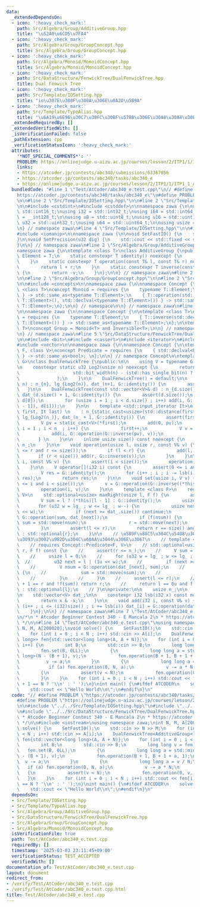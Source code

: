 ```yaml
---
data:
  _extendedDependsOn:
  - icon: ':heavy_check_mark:'
    path: Src/Algebra/Group/AdditiveGroup.hpp
    title: "\u52A0\u6CD5\u7FA4"
  - icon: ':heavy_check_mark:'
    path: Src/Algebra/Group/GroupConcept.hpp
    title: Src/Algebra/Group/GroupConcept.hpp
  - icon: ':heavy_check_mark:'
    path: Src/Algebra/Monoid/MonoidConcept.hpp
    title: Src/Algebra/Monoid/MonoidConcept.hpp
  - icon: ':heavy_check_mark:'
    path: Src/DataStructure/FenwickTree/DualFenwickTree.hpp
    title: Dual Fenwick Tree
  - icon: ':heavy_check_mark:'
    path: Src/Template/IOSetting.hpp
    title: "io\u307E\u308F\u308A\u306E\u8A2D\u5B9A"
  - icon: ':heavy_check_mark:'
    path: Src/Template/TypeAlias.hpp
    title: "\u6A19\u6E96\u30C7\u30FC\u30BF\u578B\u306E\u30A8\u30A4\u30EA\u30A2\u30B9"
  _extendedRequiredBy: []
  _extendedVerifiedWith: []
  _isVerificationFailed: false
  _pathExtension: cpp
  _verificationStatusIcon: ':heavy_check_mark:'
  attributes:
    '*NOT_SPECIAL_COMMENTS*': ''
    PROBLEM: https://onlinejudge.u-aizu.ac.jp/courses/lesson/2/ITP1/1/ITP1_1_A
    links:
    - https://atcoder.jp/contests/abc340/submissions/63367056
    - https://atcoder.jp/contests/abc340/tasks/abc340_e
    - https://onlinejudge.u-aizu.ac.jp/courses/lesson/2/ITP1/1/ITP1_1_A
  bundledCode: "#line 1 \"Test/AtCoder/abc340_e.test.cpp\"\n// #define PROBLEM \"\
    https://atcoder.jp/contests/abc340/tasks/abc340_e\"\n#define PROBLEM \"https://onlinejudge.u-aizu.ac.jp/courses/lesson/2/ITP1/1/ITP1_1_A\"\
    \n\n#line 2 \"Src/Template/IOSetting.hpp\"\n\n#line 2 \"Src/Template/TypeAlias.hpp\"\
    \n\n#include <cstdint>\n#include <cstddef>\n\nnamespace zawa {\n\nusing i16 =\
    \ std::int16_t;\nusing i32 = std::int32_t;\nusing i64 = std::int64_t;\nusing i128\
    \ = __int128_t;\n\nusing u8 = std::uint8_t;\nusing u16 = std::uint16_t;\nusing\
    \ u32 = std::uint32_t;\nusing u64 = std::uint64_t;\n\nusing usize = std::size_t;\n\
    \n} // namespace zawa\n#line 4 \"Src/Template/IOSetting.hpp\"\n\n#include <iostream>\n\
    #include <iomanip>\n\nnamespace zawa {\n\nvoid SetFastIO() {\n    std::cin.tie(nullptr)->sync_with_stdio(false);\n\
    }\n\nvoid SetPrecision(u32 dig) {\n    std::cout << std::fixed << std::setprecision(dig);\n\
    }\n\n} // namespace zawa\n#line 2 \"Src/Algebra/Group/AdditiveGroup.hpp\"\n\n\
    namespace zawa {\n\ntemplate <class T>\nclass AdditiveGroup {\npublic:\n    using\
    \ Element = T;\n    static constexpr T identity() noexcept {\n        return T{};\n\
    \    }\n    static constexpr T operation(const T& l, const T& r) noexcept {\n\
    \        return l + r;\n    }\n    static constexpr T inverse(const T& v) noexcept\
    \ {\n        return -v;\n    }\n};\n\n} // namespace zawa\n#line 2 \"Src/DataStructure/FenwickTree/DualFenwickTree.hpp\"\
    \n\n#line 2 \"Src/Algebra/Group/GroupConcept.hpp\"\n\n#line 2 \"Src/Algebra/Monoid/MonoidConcept.hpp\"\
    \n\n#include <concepts>\n\nnamespace zawa {\n\nnamespace Concept {\n\ntemplate\
    \ <class T>\nconcept Monoid = requires {\n    typename T::Element;\n    { T::identity()\
    \ } -> std::same_as<typename T::Element>;\n    { T::operation(std::declval<typename\
    \ T::Element>(), std::declval<typename T::Element>()) } -> std::same_as<typename\
    \ T::Element>;\n};\n\n} // namespace\n\n} // namespace zawa\n#line 4 \"Src/Algebra/Group/GroupConcept.hpp\"\
    \n\nnamespace zawa {\n\nnamespace Concept {\n\ntemplate <class T>\nconcept Inversible\
    \ = requires {\n    typename T::Element;\n    { T::inverse(std::declval<typename\
    \ T::Element>()) } -> std::same_as<typename T::Element>;\n};\n\ntemplate <class\
    \ T>\nconcept Group = Monoid<T> and Inversible<T>;\n\n} // namespace Concept\n\
    \n} // namespace zawa\n#line 5 \"Src/DataStructure/FenwickTree/DualFenwickTree.hpp\"\
    \n\n#include <bit>\n#include <cassert>\n#include <iterator>\n#include <optional>\n\
    #include <vector>\n\nnamespace zawa {\n\nnamespace Concept {\n\ntemplate <class\
    \ F, class V>\nconcept Predicate = requires {\n    { std::declval<F>()(std::declval<V>())\
    \ } -> std::same_as<bool>; \n};\n\n} // namespace Concept\n\ntemplate <Concept::Group\
    \ G>\nclass DualFenwickTree {\npublic:\n\n    using V = typename G::Element;\n\
    \n    constexpr static u32 Log2(usize n) noexcept {\n        return static_cast<u32>(\n\
    \                    std::bit_width(n) - (std::has_single_bit(n) ? 1 : 0)\n  \
    \              );\n    }\n\n    DualFenwickTree() = default;\n\n    DualFenwickTree(usize\
    \ n) : n_{n}, lg_{Log2(n)}, dat_(n+1, G::identity()) {\n        assert(n);\n \
    \   }\n\n    DualFenwickTree(const std::vector<V>& d) : n_{d.size()}, lg_{Log2(n_)},\
    \ dat_(d.size() + 1, G::identity()) {\n        assert(d.size());\n        add(0,\
    \ d[0]);\n        for (usize i = 1 ; i < d.size() ; i++) add(i, G::operation(G::inverse(d[i\
    \ - 1]), d[i]));\n    }\n\n    template <std::input_iterator It>\n    DualFenwickTree(It\
    \ first, It last) \n    : n_{static_cast<usize>(std::distance(first, last))},\
    \ lg_{Log2(n_)}, dat_(n_ + 1, G::identity()) {\n        assert(first != last);\n\
    \        V pv = static_cast<V>(*first);\n        add(0, pv);\n        for (usize\
    \ i = 1 ; i < n_ ; i++) {\n            first++;\n            V v = static_cast<V>(*first);\n\
    \            add(i, G::operation(G::inverse(pv), v));\n            pv = v;\n \
    \       } \n    }\n\n    inline usize size() const noexcept {\n        return\
    \ n_;\n    }\n\n    void operation(usize l, usize r, const V& v) {\n        assert(l\
    \ <= r and r <= size());\n        if (l < r) {\n            add(l, v);\n     \
    \       if (r < size()) add(r, G::inverse(v));\n        }\n    }\n\n    void operation(usize\
    \ i, const V& v) {\n        assert(i < size());\n        operation(i, i + 1, v);\n\
    \    }\n\n    V operator[](i32 i) const {\n        assert(0 <= i and i < (i32)size());\n\
    \        V res = G::identity();\n        for (i++ ; i ; i -= lsb(i)) res = G::operation(dat_[i],\
    \ res);\n        return res;\n    }\n\n    void set(usize i, V v) {\n        assert(0\
    \ <= i and i < size());\n        v = G::operation(G::inverse((*this)[i]), v);\n\
    \        operation(i, v);\n    }\n\n    template <class F>\n    requires Concept::Predicate<F,\
    \ V>\n    std::optional<usize> maxRight(usize l, F f) {\n        assert(l < size());\n\
    \        V sum = l ? (*this)[l - 1] : G::identity();\n        usize r = 0;\n \
    \       for (u32 w = lg_ ; w <= lg_ ; w--) {\n            usize next = r | (1u\
    \ << w);\n            if (next >= dat_.size()) continue;\n            V nsum =\
    \ G::operation(sum, dat_[next]);\n            if (f(nsum)) {\n               \
    \ sum = std::move(nsum);\n                r = std::move(next);\n            }\n\
    \        }\n        assert(l <= r);\n        return r == size() and f(sum) ? std::nullopt\
    \ : std::optional{r};\n    }\n\n    // \u5B9F\u88C5\u304C\u5408\u3044\u307E\u305B\
    \u3093\u3002\u982D\u304C\u60AA\u3044\u306E\u3067\n    // template <class F>\n\
    \    // requires Concept::Predicate<F, V>\n    // std::optional<usize> minLeft(usize\
    \ r, F f) const {\n    //     assert(r <= n_);\n    //     V sum = G::identity();\n\
    \    //     usize l = 0;\n    //     for (u32 w = lg_ ; w <= lg_ ; w--) {\n  \
    \  //         u32 next = l | (1u << w);\n    //         if (next >= r) continue;\n\
    \    //         V nsum = G::operation(dat_[next], sum);\n    //         if (!f(nsum))\
    \ {\n    //             sum = std::move(nsum);\n    //             l = std::move(next);\n\
    \    //         }\n    //     }\n    //     assert(l <= r);\n    //     if (l\
    \ + 1 == r and !f(sum)) return r;\n    //     return l == 0u and f(sum) ? std::nullopt\
    \ : std::optional{l};\n    // }\n\nprivate:\n\n    usize n_;\n\n    u32 lg_;\n\
    \n    std::vector<V> dat_;\n\n    constexpr i32 lsb(i32 x) const noexcept {\n\
    \        return x & -x;\n    }\n\n    void add(i32 i, const V& v) {\n        for\
    \ (i++ ; i <= (i32)size() ; i += lsb(i)) dat_[i] = G::operation(dat_[i], v);\n\
    \    }\n};\n\n} // namespace zawa\n#line 7 \"Test/AtCoder/abc340_e.test.cpp\"\n\
    \n/*\n * Atcoder Beginner Contest 340 - E Mancala 2\n * https://atcoder.jp/contests/abc340/submissions/63367056\n\
    \ */\n\n#line 14 \"Test/AtCoder/abc340_e.test.cpp\"\nusing namespace zawa;\nint\
    \ N, M, A[200020];\nvoid solve() {\n    SetFastIO();\n    std::cin >> N >> M;\n\
    \    for (int i = 0 ; i < N ; i++) std::cin >> A[i];\n    DualFenwickTree<AdditiveGroup<long\
    \ long>> fen{std::vector<long long>(A, A + N)};\n    for (int i = 0 ; i < M ;\
    \ i++) {\n        int B;\n        std::cin >> B;\n        long long v = fen[B];\n\
    \        fen.set(B, 0LL);\n        {\n            long long a = std::min<long\
    \ long>(N - (B + 1), v);\n            fen.operation(B + 1, B + 1 + a, 1);\n  \
    \          v -= a;\n        }\n        {\n            long long a = v / N;\n \
    \           if (a) fen.operation(0, N, a);\n            v -= a * N;\n        }\n\
    \        {\n            assert(v < N);\n            fen.operation(0, v, 1);\n\
    \        }\n    }\n    for (int i = 0 ; i < N ; i++) std::cout << fen[i] << (i\
    \ + 1 == N ? '\\n' : ' ');\n}\nint main() {\n#ifdef ATCODER\n    solve();\n#else\n\
    \    std::cout << \"Hello World\\n\";\n#endif\n}\n"
  code: "// #define PROBLEM \"https://atcoder.jp/contests/abc340/tasks/abc340_e\"\n\
    #define PROBLEM \"https://onlinejudge.u-aizu.ac.jp/courses/lesson/2/ITP1/1/ITP1_1_A\"\
    \n\n#include \"../../Src/Template/IOSetting.hpp\"\n#include \"../../Src/Algebra/Group/AdditiveGroup.hpp\"\
    \n#include \"../../Src/DataStructure/FenwickTree/DualFenwickTree.hpp\"\n\n/*\n\
    \ * Atcoder Beginner Contest 340 - E Mancala 2\n * https://atcoder.jp/contests/abc340/submissions/63367056\n\
    \ */\n\n#include <iostream>\nusing namespace zawa;\nint N, M, A[200020];\nvoid\
    \ solve() {\n    SetFastIO();\n    std::cin >> N >> M;\n    for (int i = 0 ; i\
    \ < N ; i++) std::cin >> A[i];\n    DualFenwickTree<AdditiveGroup<long long>>\
    \ fen{std::vector<long long>(A, A + N)};\n    for (int i = 0 ; i < M ; i++) {\n\
    \        int B;\n        std::cin >> B;\n        long long v = fen[B];\n     \
    \   fen.set(B, 0LL);\n        {\n            long long a = std::min<long long>(N\
    \ - (B + 1), v);\n            fen.operation(B + 1, B + 1 + a, 1);\n          \
    \  v -= a;\n        }\n        {\n            long long a = v / N;\n         \
    \   if (a) fen.operation(0, N, a);\n            v -= a * N;\n        }\n     \
    \   {\n            assert(v < N);\n            fen.operation(0, v, 1);\n     \
    \   }\n    }\n    for (int i = 0 ; i < N ; i++) std::cout << fen[i] << (i + 1\
    \ == N ? '\\n' : ' ');\n}\nint main() {\n#ifdef ATCODER\n    solve();\n#else\n\
    \    std::cout << \"Hello World\\n\";\n#endif\n}\n"
  dependsOn:
  - Src/Template/IOSetting.hpp
  - Src/Template/TypeAlias.hpp
  - Src/Algebra/Group/AdditiveGroup.hpp
  - Src/DataStructure/FenwickTree/DualFenwickTree.hpp
  - Src/Algebra/Group/GroupConcept.hpp
  - Src/Algebra/Monoid/MonoidConcept.hpp
  isVerificationFile: true
  path: Test/AtCoder/abc340_e.test.cpp
  requiredBy: []
  timestamp: '2025-03-03 23:11:45+09:00'
  verificationStatus: TEST_ACCEPTED
  verifiedWith: []
documentation_of: Test/AtCoder/abc340_e.test.cpp
layout: document
redirect_from:
- /verify/Test/AtCoder/abc340_e.test.cpp
- /verify/Test/AtCoder/abc340_e.test.cpp.html
title: Test/AtCoder/abc340_e.test.cpp
---
```

